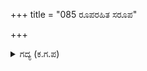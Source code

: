 +++
title = "085 ರೂಪರಹಿತ ಸರೂಪ"

+++

<details><summary>ಗದ್ಯ (ಕ.ಗ.ಪ) </summary>

85. 'ನಿರಾಕಾರನೂ, ಸಾಕಾರನೂ, ಶಿವಸ್ವರೂಪನೂ, ಜಗದಾಧಾರನೂ, ಸತ್ ಅಸತ್ ರೂಪನೂ, ಆಕಾಶ ವ್ಯಾಪ್ತನೂ, ರೂಪರಸಗಂಧವೇ ಮೊದಲಾದ ವಿಷಯಗಳಿಗೆ ನಿಲುಕದವನೂ ಆದ ವಿರೂಪಾಕ್ಷನೇ ಕಾಪಾಡು' ಎಂದನು.
</details>
